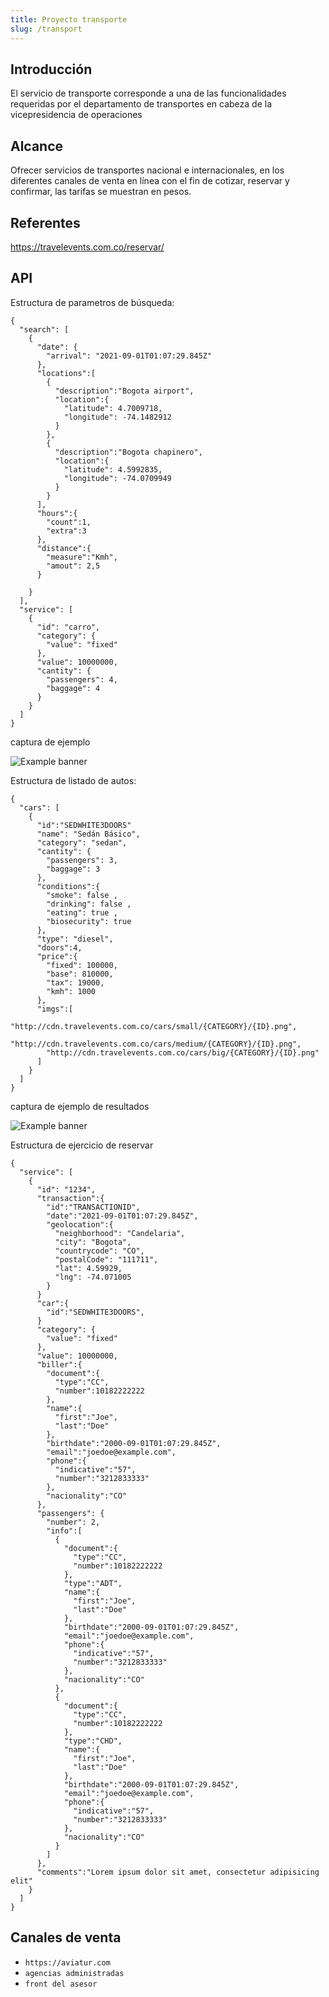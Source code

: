 ```yaml
---
title: Proyecto transporte
slug: /transport
---
```


## Introducción

El servicio de transporte corresponde a una de las funcionalidades requeridas por el departamento de transportes en cabeza de la vicepresidencia de operaciones

## Alcance

Ofrecer servicios de transportes nacional e internacionales, en los diferentes canales de venta en línea con el fin de cotizar, reservar y confirmar, las tarifas se muestran en pesos.


## Referentes

https://travelevents.com.co/reservar/

## API

Estructura de parametros de búsqueda:

```shell
{
  "search": [
    {
      "date": {
        "arrival": "2021-09-01T01:07:29.845Z"
      },
      "locations":[
        {
          "description":"Bogota airport",
          "location":{
            "latitude": 4.7009718,
            "longitude": -74.1482912
          }
        },
        {
          "description":"Bogota chapinero",
          "location":{
            "latitude": 4.5992835,
            "longitude": -74.0709949
          }
        }  
      ],
      "hours":{
        "count":1,
        "extra":3
      },
      "distance":{
        "measure":"Kmh",
        "amout": 2,5
      }

    }
  ],
  "service": [
    {
      "id": "carro",
      "category": {
        "value": "fixed"
      },
      "value": 10000000,
      "cantity": {
        "passengers": 4,
        "baggage": 4
      }
    }
  ]
}
```

captura de ejemplo

![Example banner](../static/img/searcher.png)

Estructura de listado de autos:

```shell
{
  "cars": [
    {
      "id":"SEDWHITE3DOORS"
      "name": "Sedán Básico",
      "category": "sedan",
      "cantity": {
        "passengers": 3,
        "baggage": 3
      },
      "conditions":{
        "smoke": false ,
        "drinking": false ,
        "eating": true ,
        "biosecurity": true
      },
      "type": "diesel",
      "doors":4,
      "price":{
        "fixed": 100000,
        "base": 810000,
        "tax": 19000,
        "kmh": 1000
      },
      "imgs":[
        "http://cdn.travelevents.com.co/cars/small/{CATEGORY}/{ID}.png",
        "http://cdn.travelevents.com.co/cars/medium/{CATEGORY}/{ID}.png",
        "http://cdn.travelevents.com.co/cars/big/{CATEGORY}/{ID}.png"
      ]
    }
  ]
}
```

captura de ejemplo de resultados

![Example banner](../static/img/disponibilidad.png)

Estructura de ejercicio de reservar

```shell
{
  "service": [
    {
      "id": "1234",
      "transaction":{
        "id":"TRANSACTIONID",
        "date":"2021-09-01T01:07:29.845Z",
        "geolocation":{
          "neighborhood": "Candelaria",
          "city": "Bogota",
          "countrycode": "CO",
          "postalCode": "111711",
          "lat": 4.59929,
          "lng": -74.071005
        }
      }
      "car":{
        "id":"SEDWHITE3DOORS",
      }
      "category": {
        "value": "fixed"
      },
      "value": 10000000,
      "biller":{
        "document":{
          "type":"CC",
          "number":10182222222
        },
        "name":{
          "first":"Joe",
          "last":"Doe"
        },
        "birthdate":"2000-09-01T01:07:29.845Z",
        "email":"joedoe@example.com",
        "phone":{
          "indicative":"57",
          "number":"3212833333"
        },
        "nacionality":"CO"
      },
      "passengers": {
        "number": 2,
        "info":[
          {
            "document":{
              "type":"CC",
              "number":10182222222
            },
            "type":"ADT",
            "name":{
              "first":"Joe",
              "last":"Doe"
            },
            "birthdate":"2000-09-01T01:07:29.845Z",
            "email":"joedoe@example.com",
            "phone":{
              "indicative":"57",
              "number":"3212833333"
            },
            "nacionality":"CO"
          },
          {
            "document":{
              "type":"CC",
              "number":10182222222
            },
            "type":"CHD",
            "name":{
              "first":"Joe",
              "last":"Doe"
            },
            "birthdate":"2000-09-01T01:07:29.845Z",
            "email":"joedoe@example.com",
            "phone":{
              "indicative":"57",
              "number":"3212833333"
            },
            "nacionality":"CO"
          }
        ]
      },
      "comments":"Lorem ipsum dolor sit amet, consectetur adipisicing elit"
    }
  ]
}
```


## Canales de venta


- `https://aviatur.com`
- `agencias administradas`
- `front del asesor`
